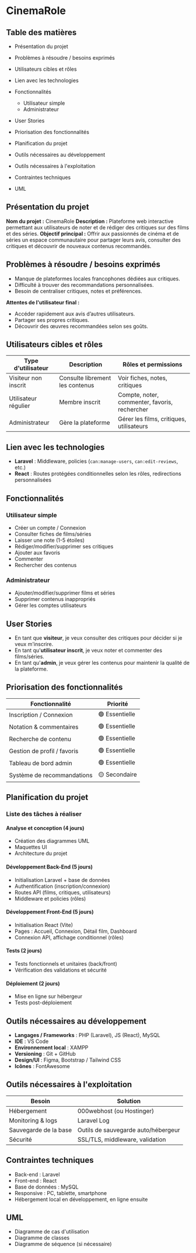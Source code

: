 # CinemaRole


## Table des matières

* Présentation du projet
* Problèmes à résoudre / besoins exprimés
* Utilisateurs cibles et rôles
* Lien avec les technologies
* Fonctionnalités

  * Utilisateur simple
  * Administrateur
* User Stories
* Priorisation des fonctionnalités
* Planification du projet
* Outils nécessaires au développement
* Outils nécessaires à l'exploitation
* Contraintes techniques
* UML

## Présentation du projet

**Nom du projet :** CinemaRole
**Description :** Plateforme web interactive permettant aux utilisateurs de noter et de rédiger des critiques sur des films et des séries.
**Objectif principal :** Offrir aux passionnés de cinéma et de séries un espace communautaire pour partager leurs avis, consulter des critiques et découvrir de nouveaux contenus recommandés.

## Problèmes à résoudre / besoins exprimés

* Manque de plateformes locales francophones dédiées aux critiques.
* Difficulté à trouver des recommandations personnalisées.
* Besoin de centraliser critiques, notes et préférences.

**Attentes de l'utilisateur final :**

* Accéder rapidement aux avis d’autres utilisateurs.
* Partager ses propres critiques.
* Découvrir des œuvres recommandées selon ses goûts.

## Utilisateurs cibles et rôles

| Type d'utilisateur   | Description                     | Rôles et permissions                          |
| -------------------- | ------------------------------- | --------------------------------------------- |
| Visiteur non inscrit | Consulte librement les contenus | Voir fiches, notes, critiques                 |
| Utilisateur régulier | Membre inscrit                  | Compte, noter, commenter, favoris, rechercher |
| Administrateur       | Gère la plateforme              | Gérer les films, critiques, utilisateurs      |

## Lien avec les technologies

* **Laravel** : Middleware, policies (`can:manage-users`, `can:edit-reviews`, etc.)
* **React** : Routes protégées conditionnelles selon les rôles, redirections personnalisées

## Fonctionnalités

### Utilisateur simple

* Créer un compte / Connexion
* Consulter fiches de films/séries
* Laisser une note (1-5 étoiles)
* Rédiger/modifier/supprimer ses critiques
* Ajouter aux favoris
* Commenter
* Rechercher des contenus

### Administrateur

* Ajouter/modifier/supprimer films et séries
* Supprimer contenus inappropriés
* Gérer les comptes utilisateurs

## User Stories

* En tant que **visiteur**, je veux consulter des critiques pour décider si je veux m'inscrire.
* En tant qu'**utilisateur inscrit**, je veux noter et commenter des films/séries.
* En tant qu'**admin**, je veux gérer les contenus pour maintenir la qualité de la plateforme.

## Priorisation des fonctionnalités

| Fonctionnalité              | Priorité       |
| --------------------------- | -------------- |
| Inscription / Connexion     | 🟢 Essentielle |
| Notation & commentaires     | 🟢 Essentielle |
| Recherche de contenu        | 🟢 Essentielle |
| Gestion de profil / favoris | 🟢 Essentielle |
| Tableau de bord admin       | 🟢 Essentielle |
| Système de recommandations  | 🟡 Secondaire  |

## Planification du projet

### Liste des tâches à réaliser

#### Analyse et conception (4 jours)

* Création des diagrammes UML
* Maquettes UI
* Architecture du projet

#### Développement Back-End (5 jours)

* Initialisation Laravel + base de données
* Authentification (inscription/connexion)
* Routes API (films, critiques, utilisateurs)
* Middleware et policies (rôles)

#### Développement Front-End (5 jours)

* Initialisation React (Vite)
* Pages : Accueil, Connexion, Détail film, Dashboard
* Connexion API, affichage conditionnel (rôles)

#### Tests (2 jours)

* Tests fonctionnels et unitaires (back/front)
* Vérification des validations et sécurité

#### Déploiement (2 jours)

* Mise en ligne sur hébergeur
* Tests post-déploiement

## Outils nécessaires au développement

* **Langages / Frameworks** : PHP (Laravel), JS (React), MySQL
* **IDE** : VS Code
* **Environnement local** : XAMPP
* **Versioning** : Git + GitHub
* **Design/UI** : Figma, Bootstrap / Tailwind CSS
* **Icônes** : FontAwesome

## Outils nécessaires à l'exploitation

| Besoin                | Solution                            |
| --------------------- | ----------------------------------- |
| Hébergement           | 000webhost (ou Hostinger)           |
| Monitoring & logs     | Laravel Log                         |
| Sauvegarde de la base | Outils de sauvegarde auto/hébergeur |
| Sécurité              | SSL/TLS, middleware, validation     |

## Contraintes techniques

* Back-end : Laravel
* Front-end : React
* Base de données : MySQL
* Responsive : PC, tablette, smartphone
* Hébergement local en développement, en ligne ensuite

## UML

* Diagramme de cas d'utilisation
* Diagramme de classes
* Diagramme de séquence (si nécessaire)
